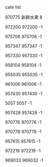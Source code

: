 cate list

970775 新鲜水果 8

972200 972200 -1

975706 975706 -1

957347 957347 -1

957330 957330 -1

958104 958104 -1

955035 955035 -1

961006 961006 -1

957430 957430 -1

5057 5057 -1

957428 957428 -1

970776 970776 -1

970778 970778 -1

957615 957615 -1

972219 972219 -1

969032 969032 -1

